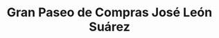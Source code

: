 ---
title: "Gran Paseo de Compras José León Suárez"
url: /jose-leon-suarez/gran-paseo-de-compras-jose-leon-suarez/
shop: Einkaufszentrum
---